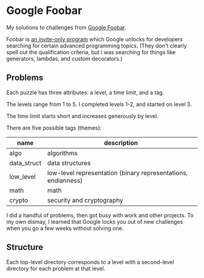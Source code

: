 # Google Foobar

My solutions to challenges from [Google Foobar](http://www.google.com/foobar/).

Foobar is [an invite-only program](https://news.ycombinator.com/item?id=8588080) which Google unlocks for developers searching for certain advanced programming topics. (They don't clearly spell out the qualification criteria, but I was searching for things like generators, lambdas, and custom decorators.)

## Problems

Each puzzle has three attributes: a level, a time limit, and a tag.

The levels range from 1 to 5.  I completed levels 1-2, and started on level 3.

The time limit starts short and increases generously by level.

There are five possible tags (themes):

name        | description
----------- | -----------
algo        | algorithms
data_struct | data structures
low_level   | low-level representation (binary representations, endianness)
math        | math
crypto      | security and cryptography

I did a handful of problems, then got busy with work and other projects. To my own dismay, I learned that Google locks you out of new challenges when you go a few weeks without solving one.

## Structure

Each top-level directory corresponds to a level with a second-level directory for each problem at that level.